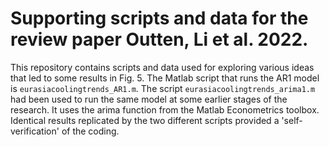 # Supporting scripts and data for the review paper Outten, Li et al. 2022.

This repository contains scripts and data used for exploring various ideas that led to some results in Fig. 5. The Matlab script that runs the AR1 model is `eurasiacoolingtrends_AR1.m`. The script `eurasiacoolingtrends_arima1.m` had been used to run the same model at some earlier stages of the research. It uses the arima function from the Matlab Econometrics toolbox. Identical results replicated by the two different scripts provided a 'self-verification' of the coding. 
